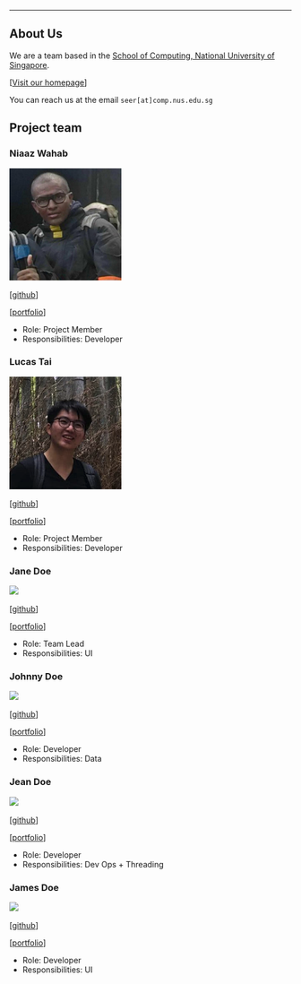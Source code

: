 
---
About Us
---

We are a team based in the [School of Computing, National University of Singapore](http://www.comp.nus.edu.sg).

[[Visit our homepage](https://ay2021s1-cs2103t-w10-3.github.io/tp/)]

You can reach us at the email `seer[at]comp.nus.edu.sg`

## Project team

### Niaaz Wahab

<img src="images/geniaaz.png" width="200px">

[[github](https://github.com/geniaaz)]

[[portfolio](team/geniaaz.md)]

* Role: Project Member
* Responsibilities: Developer

### Lucas Tai

<img src="images/lucastai98.png" width="200px">

[[github](https://github.com/lucastai98)]

[[portfolio](team/geniaaz.md)]

* Role: Project Member
* Responsibilities: Developer

### Jane Doe

<img src="images/johndoe.png" width="200px">

[[github](http://github.com/johndoe)]

[[portfolio](team/johndoe.md)]

* Role: Team Lead
* Responsibilities: UI

### Johnny Doe

<img src="images/johndoe.png" width="200px">

[[github](http://github.com/johndoe)] 

[[portfolio](team/johndoe.md)]

* Role: Developer
* Responsibilities: Data

### Jean Doe

<img src="images/johndoe.png" width="200px">

[[github](http://github.com/johndoe)]

[[portfolio](team/johndoe.md)]

* Role: Developer
* Responsibilities: Dev Ops + Threading

### James Doe

<img src="images/johndoe.png" width="200px">

[[github](http://github.com/johndoe)]

[[portfolio](team/johndoe.md)]

* Role: Developer
* Responsibilities: UI
